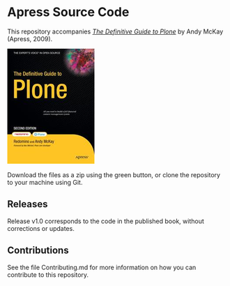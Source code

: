 # Apress Source Code

This repository accompanies [*The Definitive Guide to Plone*](http://www.apress.com/9781430218937) by Andy McKay (Apress, 2009).

![Cover image](9781430218937.jpg)

Download the files as a zip using the green button, or clone the repository to your machine using Git.

## Releases

Release v1.0 corresponds to the code in the published book, without corrections or updates.

## Contributions

See the file Contributing.md for more information on how you can contribute to this repository.
